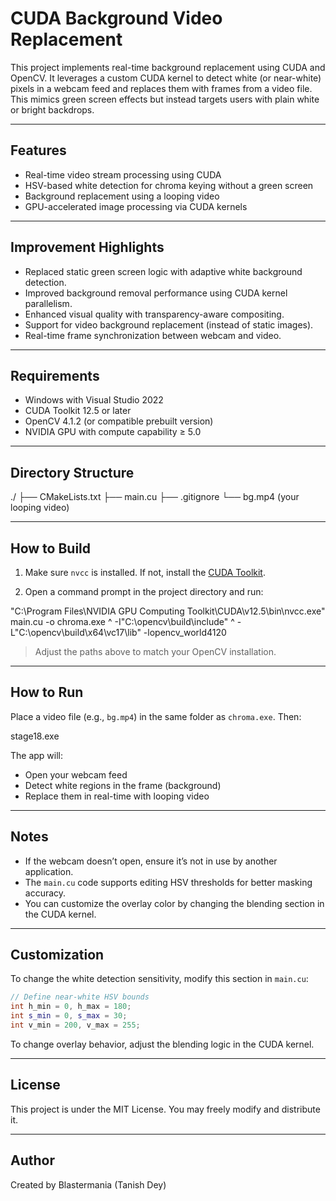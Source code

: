 # CUDA Background Video Replacement

This project implements real-time background replacement using CUDA and OpenCV. It leverages a custom CUDA kernel to detect white (or near-white) pixels in a webcam feed and replaces them with frames from a video file. This mimics green screen effects but instead targets users with plain white or bright backdrops.

---

## Features

- Real-time video stream processing using CUDA
- HSV-based white detection for chroma keying without a green screen
- Background replacement using a looping video
- GPU-accelerated image processing via CUDA kernels

---

## Improvement Highlights
-  Replaced static green screen logic with adaptive white background detection.
-  Improved background removal performance using CUDA kernel parallelism.
-  Enhanced visual quality with transparency-aware compositing.
-  Support for video background replacement (instead of static images).
-  Real-time frame synchronization between webcam and video.

---

## Requirements

- Windows with Visual Studio 2022
- CUDA Toolkit 12.5 or later
- OpenCV 4.1.2 (or compatible prebuilt version)
- NVIDIA GPU with compute capability ≥ 5.0

---

## Directory Structure

./
├── CMakeLists.txt
├── main.cu
├── .gitignore
└── bg.mp4 (your looping video)

---

## How to Build

1. Make sure `nvcc` is installed. If not, install the [CUDA Toolkit](https://developer.nvidia.com/cuda-downloads).

2. Open a command prompt in the project directory and run:

"C:\Program Files\NVIDIA GPU Computing Toolkit\CUDA\v12.5\bin\nvcc.exe" main.cu -o chroma.exe ^
-I"C:\opencv\build\include" ^
-L"C:\opencv\build\x64\vc17\lib" -lopencv_world4120

> Adjust the paths above to match your OpenCV installation.

---

## How to Run

Place a video file (e.g., `bg.mp4`) in the same folder as `chroma.exe`. Then:

stage18.exe

The app will:

- Open your webcam feed
- Detect white regions in the frame (background)
- Replace them in real-time with looping video

---

## Notes

- If the webcam doesn’t open, ensure it’s not in use by another application.
- The `main.cu` code supports editing HSV thresholds for better masking accuracy.
- You can customize the overlay color by changing the blending section in the CUDA kernel.

---

## Customization

To change the white detection sensitivity, modify this section in `main.cu`:

```cpp
// Define near-white HSV bounds
int h_min = 0, h_max = 180;
int s_min = 0, s_max = 30;
int v_min = 200, v_max = 255;
```

To change overlay behavior, adjust the blending logic in the CUDA kernel.

---

## License

This project is under the MIT License. You may freely modify and distribute it.

---

## Author

Created by Blastermania (Tanish Dey)
